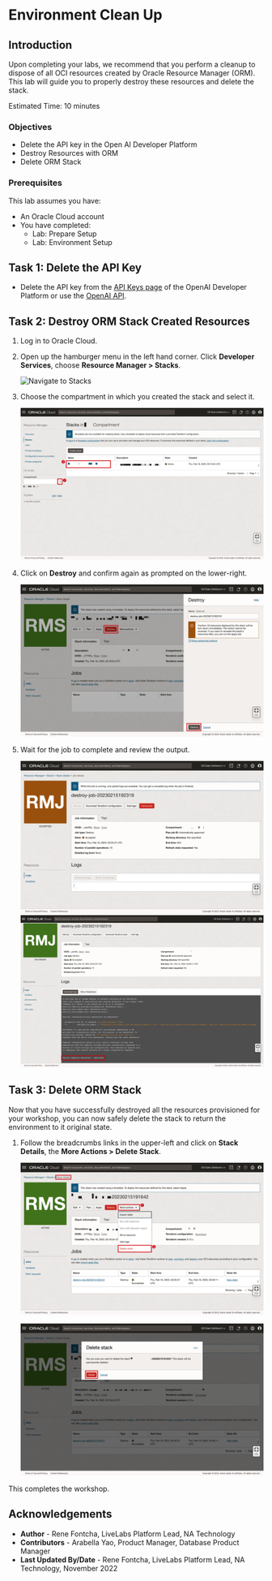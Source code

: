 # Environment Clean Up

## Introduction
Upon completing your labs, we recommend that you perform a cleanup to dispose of all OCI resources created by Oracle Resource Manager (ORM). This lab will guide you to properly destroy these resources and delete the stack.

Estimated Time: 10 minutes

### Objectives
-   Delete the API key in the Open AI Developer Platform
-   Destroy Resources with ORM
-   Delete ORM Stack

### Prerequisites
This lab assumes you have:
- An Oracle Cloud account
- You have completed:
    - Lab: Prepare Setup
    - Lab: Environment Setup

## Task 1: Delete the API Key

-   Delete the API key from the [API Keys page](https://platform.openai.com/api-keys) of the OpenAI Developer Platform or use the [OpenAI API](https://platform.openai.com/docs/api-reference/admin_api_keys/delete).

## Task 2: Destroy ORM Stack Created Resources

1. Log in to Oracle Cloud.
2. Open up the hamburger menu in the left hand corner.  Click **Developer Services**, choose **Resource Manager > Stacks**.

    ![Navigate to Stacks](https://oracle-livelabs.github.io/common/images/console/developer-resmgr-stacks.png "Navigate to Stacks")

3. Choose the compartment in which you created the stack and select it.

    ![Select Stacks](./images/select-stack.png "Select Stacks")

4. Click on **Destroy** and confirm again as prompted on the lower-right.

    ![Destroy Stack #1](./images/destroy-stack-1.png "Destroy Stacks #1")

5. Wait for the job to complete and review the output.

    ![Destroy Stack #2](./images/destroy-stack-2.png "Destroy Stacks #2")
    ![Destroy Stack #3](./images/destroy-stack-3.png "Destroy Stacks #3")


## Task 3: Delete ORM Stack

Now that you have successfully destroyed all the resources provisioned for your workshop, you can now safely delete the stack to return the environment to it original state.

1. Follow the breadcrumbs links in the upper-left and click on **Stack Details**, the **More Actions > Delete Stack**.  

    ![Delete Stack](./images/delete-stack-0.png "Delete Stack")

    ![Delete Stack](./images/delete-stack.png "Delete Stack")


This completes the workshop.

## Acknowledgements
* **Author** - Rene Fontcha, LiveLabs Platform Lead, NA Technology
* **Contributors** - Arabella Yao, Product Manager, Database Product Manager
* **Last Updated By/Date** - Rene Fontcha, LiveLabs Platform Lead, NA Technology, November 2022
